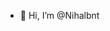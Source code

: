 - 👋 Hi, I’m @Nihalbnt

<!---
Nihalbnt/Nihalbnt is a ✨ special ✨ repository because its `README.md` (this file) appears on your GitHub profile.
You can click the Preview link to take a look at your changes.
--->
